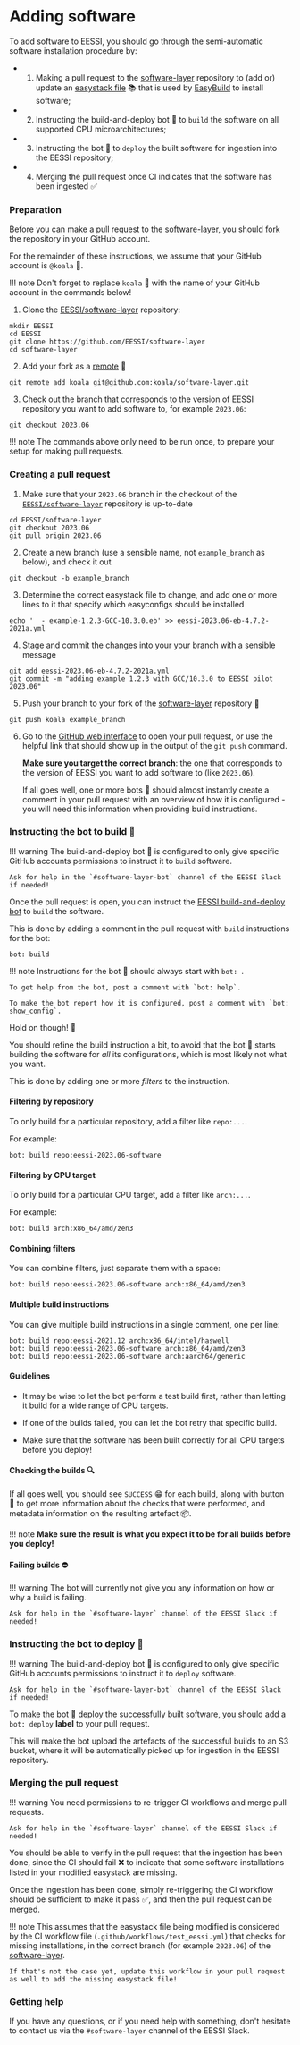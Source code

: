 # Adding software

To add software to EESSI, you should go through the semi-automatic software installation procedure by:

* 1) Making a pull request to the [software-layer](https://github.com/EESSI/software-layer) repository
     to (add or) update an [easystack file](https://docs.easybuild.io/easystack-files) :books: that is used by
     [EasyBuild](https://docs.easybuild.io/) to install software;
* 2) Instructing the build-and-deploy bot :robot: to `build` the software on all supported CPU microarchitectures;
* 3) Instructing the bot :robot: to `deploy` the built software for ingestion into the EESSI repository;
* 4) Merging the pull request once CI indicates that the software has been ingested :white_check_mark:

### Preparation

Before you can make a pull request to the [software-layer](https://github.com/EESSI/software-layer),
you should [fork](https://docs.github.com/en/get-started/quickstart/fork-a-repo) the repository in your GitHub account.

For the remainder of these instructions, we assume that your GitHub account is `@koala` :koala:.

!!! note
    Don't forget to replace `koala` :koala: with the name of your GitHub account in the commands below!

1) Clone the [EESSI/software-layer](https://github.com/EESSI/software-layer) repository:

```
mkdir EESSI
cd EESSI
git clone https://github.com/EESSI/software-layer
cd software-layer
```

2) Add your fork as a [remote](https://docs.github.com/en/get-started/getting-started-with-git/about-remote-repositories) :koala:

```
git remote add koala git@github.com:koala/software-layer.git
```

3) Check out the branch that corresponds to the version of EESSI repository you want to add software to,
   for example `2023.06`:

```
git checkout 2023.06
```

!!! note
    The commands above only need to be run once, to prepare your setup for making pull requests.

### Creating a pull request

1) Make sure that your `2023.06` branch in the checkout of the
  [`EESSI/software-layer`](https://github.com/EESSI/software-layer) repository is up-to-date

```
cd EESSI/software-layer
git checkout 2023.06
git pull origin 2023.06
```

2) Create a new branch (use a sensible name, not `example_branch` as below), and check it out

```shell
git checkout -b example_branch
```

3) Determine the correct easystack file to change, and add one or more lines to it that specify which
   easyconfigs should be installed

```shell
echo '  - example-1.2.3-GCC-10.3.0.eb' >> eessi-2023.06-eb-4.7.2-2021a.yml
```

4) Stage and commit the changes into your your branch with a sensible message

```shell
git add eessi-2023.06-eb-4.7.2-2021a.yml
git commit -m "adding example 1.2.3 with GCC/10.3.0 to EESSI pilot 2023.06"
```

5) Push your branch to your fork of the [software-layer](https://github.com/EESSI/software-layer) repository :koala:

```shell
git push koala example_branch
```

6) Go to the [GitHub web interface](https://github.com/EESSI/software-layer) to open your pull request,
   or use the helpful link that should show up in the output of the `git push` command.

   **Make sure you target the correct branch**: the one that corresponds to the version of EESSI you want to add
   software to (like `2023.06`).

   If all goes well, one or more bots :robot: should almost instantly create a comment in your pull request
   with an overview of how it is configured - you will need this information when providing build instructions.

### Instructing the bot to build :hammer:

!!! warning
    The build-and-deploy bot :robot: is configured to only give specific GitHub accounts permissions
    to instruct it to `build` software.
    
    Ask for help in the `#software-layer-bot` channel of the EESSI Slack if needed!

Once the pull request is open, you can instruct the [EESSI build-and-deploy bot](https://github.com/EESSI/eessi-bot-software-layer)
to `build` the software.

This is done by adding a comment in the pull request with `build` instructions for the bot:

```
bot: build
```

!!! note
    Instructions for the bot :robot: should always start with `bot: `.

    To get help from the bot, post a comment with `bot: help`.

    To make the bot report how it is configured, post a comment with `bot: show_config`.

Hold on though! :see_no_evil:

You should refine the build instruction a bit, to avoid that the bot :robot: starts building the software for *all*
its configurations, which is most likely not what you want.

This is done by adding one or more *filters* to the instruction.

#### Filtering by repository

To only build for a particular repository, add a filter like `repo:...`.

For example:

```
bot: build repo:eessi-2023.06-software
```

#### Filtering by CPU target

To only build for a particular CPU target, add a filter like `arch:...`.

For example:

```
bot: build arch:x86_64/amd/zen3
```

#### Combining filters

You can combine filters, just separate them with a space:

```
bot: build repo:eessi-2023.06-software arch:x86_64/amd/zen3
```

#### Multiple build instructions

You can give multiple build instructions in a single comment, one per line:

```
bot: build repo:eessi-2021.12 arch:x86_64/intel/haswell
bot: build repo:eessi-2023.06-software arch:x86_64/amd/zen3
bot: build repo:eessi-2023.06-software arch:aarch64/generic
```

#### Guidelines

* It may be wise to let the bot perform a test build first, rather than letting it build for a wide range
  of CPU targets.

* If one of the builds failed, you can let the bot retry that specific build.

* Make sure that the software has been built correctly for all CPU targets before you deploy!

#### Checking the builds :mag:

If all goes well, you should see `SUCCESS` :grin: for each build, along with button :arrow_down_small:
to get more information about the checks that were performed, and metadata information on the resulting
artefact :package:.

!!! note
    **Make sure the result is what you expect it to be for all builds before you deploy!**

#### Failing builds :no_entry:

!!! warning
    The bot will currently not give you any information on how or why a build is failing.

    Ask for help in the `#software-layer` channel of the EESSI Slack if needed!

### Instructing the bot to deploy :rocket:

!!! warning
    The build-and-deploy bot :robot: is configured to only give specific GitHub accounts permissions
    to instruct it to `deploy` software.
    
    Ask for help in the `#software-layer-bot` channel of the EESSI Slack if needed!

To make the bot :robot: deploy the successfully built software, you should add a `bot: deploy` **label**
to your pull request.

This will make the bot upload the artefacts of the successful builds to an S3 bucket,
where it will be automatically picked up for ingestion in the EESSI repository.

### Merging the pull request

!!! warning
    You need permissions to re-trigger CI workflows and merge pull requests.

    Ask for help in the `#software-layer` channel of the EESSI Slack if needed!

You should be able to verify in the pull request that the ingestion has been done,
since the CI should fail :x: to indicate that some software installations listed in
your modified easystack are missing.

Once the ingestion has been done, simply re-triggering the CI workflow should be sufficient to make it pass
:white_check_mark:, and then the pull request can be merged.

!!! note
    This assumes that the easystack file being modified is considered by the CI workflow file
    (`.github/workflows/test_eessi.yml`) that checks for missing installations, in the correct branch (for example
    `2023.06`) of the [software-layer](https://github.com/EESSI/software-layer).

    If that's not the case yet, update this workflow in your pull request as well to add the missing easystack file!

### Getting help

If you have any questions, or if you need help with something, don't hesitate to contact us via
the `#software-layer` channel of the EESSI Slack.
